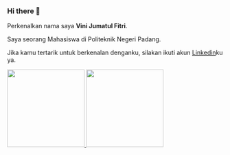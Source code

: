### Hi there 👋
Perkenalkan nama saya **Vini Jumatul Fitri**.

Saya seorang Mahasiswa di Politeknik Negeri Padang.

Jika kamu tertarik untuk berkenalan denganku, silakan ikuti akun [Linkedin](https://www.linkedin.com/in/vini-jumatul-fitri-303190179/)ku ya.

<p align="left">
<a href="https://github.com/vinijf01">
  <img height="180em" src="https://github-readme-stats-eight-theta.vercel.app/api?username=vinijf01&show_icons=true&theme=algolia&include_all_commits=true&count_private=true"/>
  <img height="180em" src="https://github-readme-stats-eight-theta.vercel.app/api/top-langs/?username=vinijf01&layout=compact&langs_count=8&theme=algolia"/>
</a>
</p>

<!--
**vinijf01/vinijf01** is a ✨ _special_ ✨ repository because its `README.md` (this file) appears on your GitHub profile.

Here are some ideas to get you started:

- 🔭 I’m currently working on ...
- 🌱 I’m currently learning ...
- 👯 I’m looking to collaborate on ...
- 🤔 I’m looking for help with ...
- 💬 Ask me about ...
- 📫 How to reach me: ...
- 😄 Pronouns: ...
- ⚡ Fun fact: ...
-->
